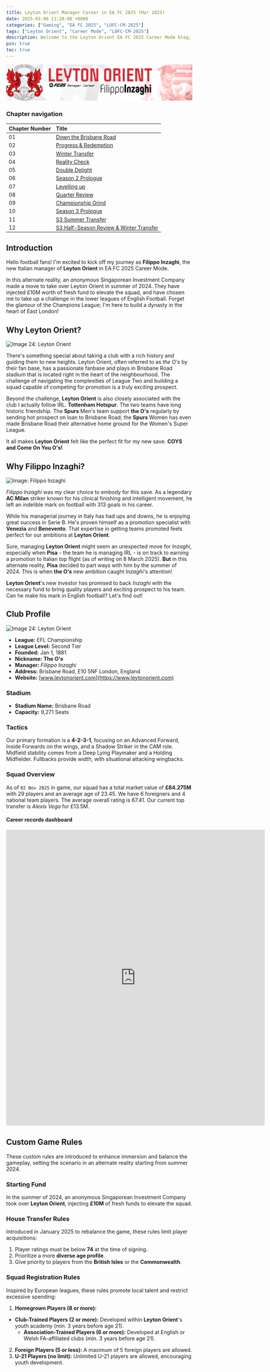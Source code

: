 ```yaml
---
title: Leyton Orient Manager Career in EA FC 2025 (Mar 2025)
date: 2025-03-06 11:28:00 +0800
categories: ["Gaming", "EA FC 2025", "LOFC-CM-2025"]
tags: ["Leyton Orient", "Career Mode", "LOFC-CM-2025"]
description: Welcome to the Leyton Orient EA FC 2025 Career Mode blog, chronicling the journey of Filippo Inzaghi as he builds a dynasty in East London, started IRL March 2025.
pin: true
toc: true
---
```


![banner](/assets/img/LOFC-CM-CH00/Banner.png)

### Chapter navigation

| Chapter Number | Title |
| :------------- | :---- |
| 01 | [Down the Brisbane Road](/posts/LOFC-CM-CH01/) |
| 02 | [Progress & Redemption](/posts/LOFC-CM-CH02/) |
| 03 | [Winter Transfer](/posts/LOFC-CM-CH03/) |
| 04 | [Reality Check](/posts/LOFC-CM-CH04/) |
| 05 | [Double Delight](/posts/LOFC-CM-CH05/) |
| 06 | [Season 2 Prologue](/posts/LOFC-CM-CH06/) |
| 07 | [Levelling up](/posts/LOFC-CM-CH07/) |
| 08 | [Quarter Review](/posts/LOFC-CM-CH08/) |
| 09 | [Championship Grind](/posts/LOFC-CM-CH09/) |
| 10 | [Season 3 Prologue](/posts/LOFC-CM-CH10/) |
| 11 | [S3 Summer Transfer](/posts/LOFC-CM-CH11/) |
| 12 | [S3 Half-Season Review & Winter Transfer](/posts/LOFC-CM-CH12/) |

## Introduction

Hello football fans! I'm excited to kick off my journey as **Filippo Inzaghi**, the new Italian manager of **Leyton Orient** in EA FC 2025 Career Mode.

In this alternate reality, an *anonymous* Singaporean Investment Company made a move to take over Leyton Orient in summer of 2024. They have injected £10M worth of fresh fund to elevate the squad, and have chosen me to take up a challenge in the lower leagues of English Football. Forget the glamour of the Champions League; I'm here to build a dynasty in the heart of East London!


## Why Leyton Orient?

![Image 24: Leyton Orient](https://tmssl.akamaized.net//images/wappen/head/1150.png?lm=1485645647)

There's something special about taking a club with a rich history and guiding them to new heights. Leyton Orient, often referred to as *the O's* by their fan base, has a passionate fanbase and plays in Brisbane Road stadium that is located right in the heart of the neighbourhood. The challenge of navigating the complexities of League Two and building a squad capable of competing for promotion is a truly exciting prospect.

Beyond the challenge, **Leyton Orient** is also closely associated with the club I actually follow IRL. **Tottenham Hotspur**. The two teams have long historic friendship. The **Spurs** Men's team support **the O's** regularly by sending hot prospect on loan to Brisbane Road; the **Spurs** Women has even made Brisbane Road their alternative home ground for the Women's Super League.

It all makes **Leyton Orient** felt like the perfect fit for my new save. **COYS and Come On You O's!**

## Why Filippo Inzaghi?

![Image: Filippo Inzaghi](https://img.a.transfermarkt.technology/portrait/header/25149-1586856473.jpg?lm=1)

*Filippo Inzaghi* was my clear choice to embody for this save. As a legendary **AC Milan** striker known for his clinical finishing and intelligent movement, he left an indelible mark on football with 313 goals in his career.

While his managerial journey in Italy has had ups and downs, he is enjoying great success in Serie B. He's proven himself as a promotion specialist with **Venezia** and **Benevento**. That expertise in getting teams promoted feels perfect for our ambitions at **Leyton Orient**.

Sure, managing **Leyton Orient** might seem an unexpected move for *Inzaghi*, especially when **Pisa** - the team he is managing IRL - is on track to earning a promotion to Italian top flight (as of writing on 8 March 2025). **But** in this alternate reality, **Pisa** decided to part ways with him by the summer of 2024. This is when **the O's** new ambition caught *Inzaghi*'s attention!

**Leyton Orient**'s new investor has promised to back *Inzaghi* with the necessary fund to bring quality players and exciting prospect to his team. Can he make his mark in English football? Let's find out!

## Club Profile

![Image 24: Leyton Orient](https://tmssl.akamaized.net//images/wappen/head/1150.png?lm=1485645647)

*   **League:** EFL Championship
*   **League Level:** Second Tier
*   **Founded:** Jan 1, 1881
*   **Nickname:** **The O's**
*   **Manager:** *Filippo Inzaghi*
*   **Address:** Brisbane Road, E10 5NF London, England
*   **Website:** [www.leytonorient.com](https://www.leytonorient.com)

### Stadium

*   **Stadium Name:** Brisbane Road
*   **Capacity:** 9,271 Seats

### Tactics

Our primary formation is a **4-2-3-1**, focusing on an Advanced Forward, Inside Forwards on the wings, and a Shadow Striker in the CAM role. Midfield stability comes from a Deep Lying Playmaker and a Holding Midfielder. Fullbacks provide width, with situational attacking wingbacks.

### Squad Overview

As of `02 Nov 2025` in game, our squad has a total market value of **£84.275M** with 29 players and an average age of 23.45. We have 6 foreigners and 4 national team players. The average overall rating is 67.41. Our current top transfer is *Alexis Vega* for £13.5M.

#### Career records dashboard

<iframe 
    width="700" height="800" 
    src="https://lookerstudio.google.com/embed/reporting/4f3cf3f1-61a1-45f3-9419-666ef9f5588f/page/YTz7E" 
    frameborder="0" 
    style="border:0" 
    allowfullscreen 
    sandbox="allow-storage-access-by-user-activation allow-scripts allow-same-origin allow-popups allow-popups-to-escape-sandbox">
</iframe>

## Custom Game Rules

These custom rules are introduced to enhance immersion and balance the gameplay, setting the scenario in an alternate reality starting from summer 2024.

### Starting Fund

In the summer of 2024, an anonymous Singaporean Investment Company took over **Leyton Orient**, injecting **£10M** of fresh funds to elevate the squad.

### House Transfer Rules

Introduced in January 2025 to rebalance the game, these rules limit player acquisitions:

1.  Player ratings must be below **74** at the time of signing.
2.  Prioritize a more **diverse age profile**.
3.  Give priority to players from the **British Isles** or the **Commonwealth**.

### Squad Registration Rules

Inspired by European leagues, these rules promote local talent and restrict excessive spending:

1.  **Homegrown Players (8 or more):**
*   **Club-Trained Players (2 or more):** Developed within **Leyton Orient**'s youth academy (min. 3 years before age 21).
    *   **Association-Trained Players (6 or more):** Developed at English or Welsh FA-affiliated clubs (min. 3 years before age 21).
2.  **Foreign Players (5 or less):** A maximum of 5 foreign players are allowed.
3.  **U-21 Players (no limit):** Unlimited U-21 players are allowed, encouraging youth development.
